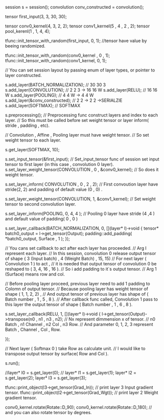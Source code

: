 session s = session();
convolution conv_constructed = convolution();

tensor first_input(3, 3, 30, 30);

tensor conv0_kernel(4, 3, 2, 2);
tensor conv1_kernel(5 , 4 , 2 , 2);
tensor pool_kerenl(1 , 1, 4, 4);

tfunc::init_tensor_with_random(first_input, 0, 1);
//tensor have value by beeing randomized.

tfunc::init_tensor_with_random(conv0_kernel , 0 , 1);
tfunc::init_tensor_with_random(conv1_kernel, 0, 1);

// You can set session layout by passing enum of layer types, or pointer to layer constructed.

s.add_layer(BATCH_NORMALIZATION); // 30 30 3
s.add_layer(CONVOLUTION); // 2 2 3 -> 16 16 W
s.add_layer(RELU); // 16 16 W
s.add_layer(POOLING); // 4 4 W -> 4 4 W
s.add_layer(&conv_constructed); //  2 2 -> 2 2 ->SERIALZIE
s.add_layer(SOFTMAX); // SOFTMAX

s.preprocessing();
// Preprocessing func construct layers and index to each layer.
// So this must be called before set weight tensor or layer inform( stride , padding , etc).

// Convolution , Affine , Pooling layer must have weight tensor.
// So set weight tensor to each layer.

s.get_layer(SOFTMAX, 10);

s.set_input_tensor(&first_input);
// Set_input_tensor func of session set input tensor to first layer (in this case , convolution 0 layer).
s.set_layer_weight_tensor(CONVOLUTION , 0 , &conv0_kernel);
// So does it weight tensor.

s.set_layer_inform( CONVOLUTION , 0 , 2 , 2);
// First convoution layer have stride(2, 2) and padding of default value (0 , 0) .

s.set_layer_weight_tensor(CONVOLUTION, 1, &conv1_kernel);
// Set weight tensor to second convolution layer.

s.set_layer_inform(POOLING, 0, 4, 4 );
// Pooling 0 layer have stride (4 ,4 ) and default value of padding( 0 , 0 )

s.set_layer_callback(BATCH_NORMALIZATION, 0, [](layer* l)->void
{
  tensor* batch0_output = l->get_tensor(Output);
  padding::add_padding( *batch0_output, Surface , 1 );
});

// You cans set callback to act after each layer has proceeded.
// Arg l represent each layer.
// In this session, convolution 0 release output tensor of shape { 3 (Input batch) ,  4 (Weight Batch) , 15, 15)
// For next layer ( Convolution 1 ) to act ,
// it is needed that output tensor of convolution 0 be reshaped to ( 3, 4, 16 , 16 ).
// So i add padding to it`s output tensor.
// Arg 1 (Surface) means row and col.


// Before pooling layer proceed, previous layer need to add 1 padding to Colomn of output tensor.
// Because pooling layer has weight tensor of shape ( 1, 1, 2, 2) ,
// And output tensor of previous layer has shape of ( Batch number , 1 , 5 , 8 ).
// After callback func called, Convolution 1 pass to this layer the output tensor of shape ( Batch number , 1 , 6 , 8 ).

s.set_layer_callback(RELU, 1, [](layer* l)->void
{
  l->get_tensor(Output)->transpose(n0 , n1 , n3 , n2);
  // Nx represent dimmension x of tensor.
  // n0 Batch , n1 Channel , n2 Col , n3 Row.
  // And parameter 0, 1, 2, 3 represent Batch , Channel , Col , Row.


});

// Next layer ( Softmax 0 ) take Row as calculate unit.
// I would like to transpose output tensor by surface( Row and Col ).

s.run();

//layer* l0 = s.get_layer(0);
// layer* l1 = s.get_layer(1);
layer* l2 = s.get_layer(2);
layer* l3 = s.get_layer(3);

tfunc::print_object(l3->get_tensor(Grad_In));
// print layer 3 Input gradient tensor.
tfunc::print_object(l2->get_tensor(Grad_Wgt));
// print layer 2 Weight gradient tensor.

conv0_kernel.rotate(Rotate::D_90);
conv0_kernel.rotate(Rotate::D_180);
// and you can also rotate tensor by degrees.
